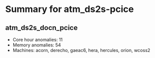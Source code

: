 # Summary for atm_ds2s-pcice

## atm_ds2s_docn_pcice
- Core hour anomalies: 11
- Memory anomalies: 54
- Machines: acorn, derecho, gaeac6, hera, hercules, orion, wcoss2

